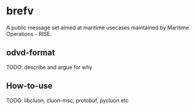# brefv

A public message set aimed at maritime usecases maintained by Maritime Operations - RISE.

## odvd-format
TODO: describe and argue for why

## How-to-use
TODO: libcluon, cluon-msc, protobuf, pycluon etc
